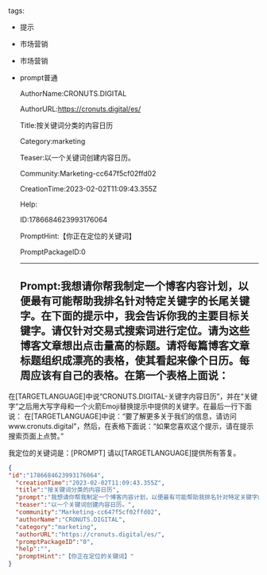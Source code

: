   tags: 
- 提示
- 市场营销
- 市场营销
- prompt普通

  AuthorName:CRONUTS.DIGITAL

  AuthorURL:https://cronuts.digital/es/

  Title:按关键词分类的内容日历

  Category:marketing

  Teaser:以一个关键词创建内容日历。

  Community:Marketing-cc647f5cf02ffd02

  CreationTime:2023-02-02T11:09:43.355Z

  Help:

  ID:1786684623993176064

  PromptHint:【你正在定位的关键词】

  PromptPackageID:0

  ---

  ## Prompt:我想请你帮我制定一个博客内容计划，以便最有可能帮助我排名针对特定关键字的长尾关键字。在下面的提示中，我会告诉你我的主要目标关键字。请仅针对交易式搜索词进行定位。请为这些博客文章想出点击量高的标题。请将每篇博客文章标题组织成漂亮的表格，使其看起来像个日历。每周应该有自己的表格。在第一个表格上面说：
在[TARGETLANGUAGE]中说“CRONUTS.DIGITAL-关键字内容日历”，并在“关键字”之后用大写字母和一个火箭Emoji替换提示中提供的关键字。在最后一行下面说：
在[TARGETLANGUAGE]中说：“要了解更多关于我们的信息，请访问www.cronuts.digital"，然后，在表格下面说：“如果您喜欢这个提示，请在提示搜索页面上点赞。”

我定位的关键词是：[PROMPT]
请以[TARGETLANGUAGE]提供所有答复。

  ```json
  {
  "id":"1786684623993176064",
    "creationTime":"2023-02-02T11:09:43.355Z",
    "title":"按关键词分类的内容日历",
    "prompt":"我想请你帮我制定一个博客内容计划，以便最有可能帮助我排名针对特定关键字的长尾关键字。在下面的提示中，我会告诉你我的主要目标关键字。请仅针对交易式搜索词进行定位。请为这些博客文章想出点击量高的标题。请将每篇博客文章标题组织成漂亮的表格，使其看起来像个日历。每周应该有自己的表格。在第一个表格上面说：\n在[TARGETLANGUAGE]中说“CRONUTS.DIGITAL-关键字内容日历”，并在“关键字”之后用大写字母和一个火箭Emoji替换提示中提供的关键字。在最后一行下面说：\n在[TARGETLANGUAGE]中说：“要了解更多关于我们的信息，请访问www.cronuts.digital\"，然后，在表格下面说：“如果您喜欢这个提示，请在提示搜索页面上点赞。”\n\n我定位的关键词是：[PROMPT]\n请以[TARGETLANGUAGE]提供所有答复。",
    "teaser":"以一个关键词创建内容日历。",
    "community":"Marketing-cc647f5cf02ffd02",
    "authorName":"CRONUTS.DIGITAL",
    "category":"marketing",
    "authorURL":"https://cronuts.digital/es/",
    "promptPackageID":"0",
    "help":"",
    "promptHint":"【你正在定位的关键词】"
  }
  ```
